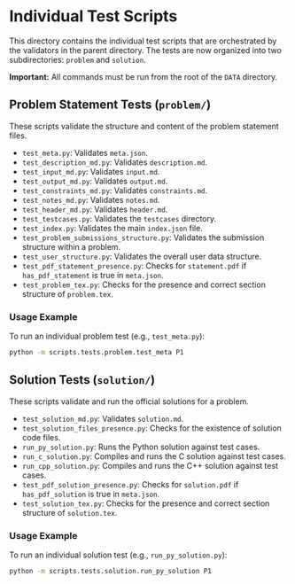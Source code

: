 # Individual Test Scripts

This directory contains the individual test scripts that are orchestrated by the validators in the parent directory. The tests are now organized into two subdirectories: `problem` and `solution`.

**Important:** All commands must be run from the root of the `DATA` directory.

## Problem Statement Tests (`problem/`)

These scripts validate the structure and content of the problem statement files.

-   `test_meta.py`: Validates `meta.json`.
-   `test_description_md.py`: Validates `description.md`.
-   `test_input_md.py`: Validates `input.md`.
-   `test_output_md.py`: Validates `output.md`.
-   `test_constraints_md.py`: Validates `constraints.md`.
-   `test_notes_md.py`: Validates `notes.md`.
-   `test_header_md.py`: Validates `header.md`.
-   `test_testcases.py`: Validates the `testcases` directory.
-   `test_index.py`: Validates the main `index.json` file.
-   `test_problem_submissions_structure.py`: Validates the submission structure within a problem.
-   `test_user_structure.py`: Validates the overall user data structure.
-   `test_pdf_statement_presence.py`: Checks for `statement.pdf` if `has_pdf_statement` is true in `meta.json`.
-   `test_problem_tex.py`: Checks for the presence and correct section structure of `problem.tex`.

### Usage Example

To run an individual problem test (e.g., `test_meta.py`):

```bash
python -m scripts.tests.problem.test_meta P1
```

## Solution Tests (`solution/`)

These scripts validate and run the official solutions for a problem.

-   `test_solution_md.py`: Validates `solution.md`.
-   `test_solution_files_presence.py`: Checks for the existence of solution code files.
-   `run_py_solution.py`: Runs the Python solution against test cases.
-   `run_c_solution.py`: Compiles and runs the C solution against test cases.
-   `run_cpp_solution.py`: Compiles and runs the C++ solution against test cases.
-   `test_pdf_solution_presence.py`: Checks for `solution.pdf` if `has_pdf_solution` is true in `meta.json`.
-   `test_solution_tex.py`: Checks for the presence and correct section structure of `solution.tex`.

### Usage Example

To run an individual solution test (e.g., `run_py_solution.py`):

```bash
python -m scripts.tests.solution.run_py_solution P1
```
